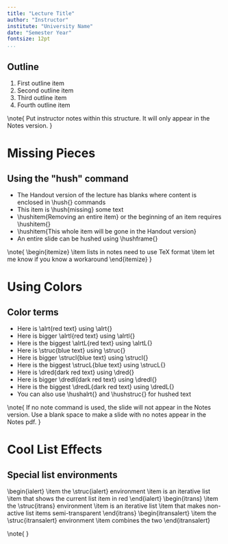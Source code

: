 ```yaml
---
title: "Lecture Title"
author: "Instructor"
institute: "University Name"
date: "Semester Year"
fontsize: 12pt
...
```


## Outline

1. First outline item
1. Second outline item
1. Third outline item
1. Fourth outline item

\note{ 
Put instructor notes within this structure. It will only appear in the Notes version.
}

# Missing Pieces

## Using the "hush" command

* The Handout version of the lecture has blanks where content is enclosed in \\hush{} commands
* This item is \hush{missing} some text
* \hushitem{Removing an entire item} or the beginning of an item requires \\hushitem{}
* \hushitem{This whole item will be gone in the Handout version}
* An entire slide can be hushed using \\hushframe{}

\note{
\begin{itemize}
\item lists in notes need to use TeX format
\item let me know if you know a workaround
\end{itemize}
}

# Using Colors

## Color terms

* Here is \alrt{red text} using \\alrt{}
* Here is bigger \alrtl{red text} using \\alrtl{}
* Here is the biggest \alrtL{red text} using \\alrtL{}
* Here is \struc{blue text} using \\struc{}
* Here is bigger \strucl{blue text} using \\strucl{}
* Here is the biggest \strucL{blue text} using \\strucL{}
* Here is \dred{dark red text} using \\dred{}
* Here is bigger \dredl{dark red text} using \\dredl{}
* Here is the biggest \dredL{dark red text} using \\dredL{}
* You can also use \\hushalrt{} and \\hushstruc{} for hushed text

\note{ 
If no note command is used, the slide will not appear in the Notes version.
Use a blank space to make a slide with no notes appear in the Notes pdf.
}

# Cool List Effects

## Special list environments

\begin{ialert}
  \item the \struc{ialert} environment
  \item is an iterative list
  \item that shows the current list item in red
\end{ialert}
\begin{itrans}
  \item the \struc{itrans} environment
  \item is an iterative list
  \item that makes non-active list items semi-transparent
\end{itrans}
\begin{itransalert}
  \item the \struc{itransalert} environment
  \item combines the two
\end{itransalert}

\note{ }